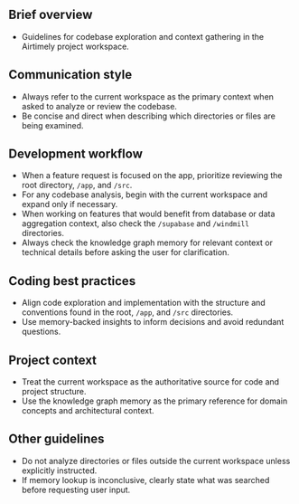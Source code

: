 ## Brief overview

- Guidelines for codebase exploration and context gathering in the Airtimely project workspace.

## Communication style

- Always refer to the current workspace as the primary context when asked to analyze or review the codebase.
- Be concise and direct when describing which directories or files are being examined.

## Development workflow

- When a feature request is focused on the app, prioritize reviewing the root directory, `/app`, and `/src`.
- For any codebase analysis, begin with the current workspace and expand only if necessary.
- When working on features that would benefit from database or data aggregation context, also check the `/supabase` and `/windmill` directories.
- Always check the knowledge graph memory for relevant context or technical details before asking the user for clarification.

## Coding best practices

- Align code exploration and implementation with the structure and conventions found in the root, `/app`, and `/src` directories.
- Use memory-backed insights to inform decisions and avoid redundant questions.

## Project context

- Treat the current workspace as the authoritative source for code and project structure.
- Use the knowledge graph memory as the primary reference for domain concepts and architectural context.

## Other guidelines

- Do not analyze directories or files outside the current workspace unless explicitly instructed.
- If memory lookup is inconclusive, clearly state what was searched before requesting user input.

